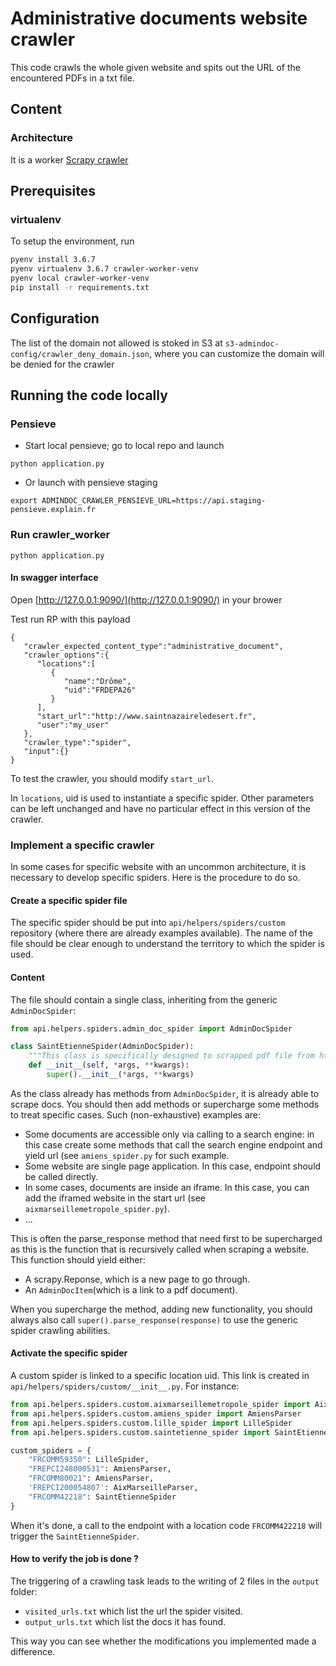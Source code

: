 # Administrative documents website crawler

This code crawls the whole given website and spits out the URL of the encountered PDFs in a txt file.
## Content

### Architecture
It is a worker [Scrapy crawler](https://docs.scrapy.org/en/latest/index.html)

## Prerequisites

### virtualenv

To setup the environment, run

```bash
pyenv install 3.6.7
pyenv virtualenv 3.6.7 crawler-worker-venv
pyenv local crawler-worker-venv
pip install -r requirements.txt
```

## Configuration
The list of the domain not allowed is stoked in S3 at `s3-admindoc-config/crawler_deny_domain.json`, where you can customize the domain will be denied for the crawler 
## Running the code locally

### Pensieve

- Start local pensieve; go to local repo and launch
```
python application.py
```
- Or launch with pensieve staging
```
export ADMINDOC_CRAWLER_PENSIEVE_URL=https://api.staging-pensieve.explain.fr
```
### Run crawler_worker

```
python application.py
```
 
#### In swagger interface

Open [http://127.0.0.1:9090/](http://127.0.0.1:9090/) in your brower 

Test run RP with this payload
```
{
   "crawler_expected_content_type":"administrative_document",
   "crawler_options":{
      "locations":[
         {
            "name":"Drôme",
            "uid":"FRDEPA26"
         }
      ],
      "start_url":"http://www.saintnazaireledesert.fr",
      "user":"my_user"
   },
   "crawler_type":"spider",
   "input":{}
}
```

To test the crawler, you should modify `start_url`.

In `locations`, uid is used to instantiate a specific spider. Other parameters can be left unchanged
and have no particular effect in this version of the crawler.

### Implement a specific crawler

In some cases for specific website with an uncommon architecture, it is necessary to develop specific
spiders. Here is the procedure to do so.

#### Create a specific spider file

The specific spider should be put into `api/helpers/spiders/custom` repository (where there are already
examples available). The name of the file should be clear enough to understand the territory to which 
the spider is used.

#### Content

The file should contain a single class, inheriting from the generic `AdminDocSpider`:

```python
from api.helpers.spiders.admin_doc_spider import AdminDocSpider

class SaintEtienneSpider(AdminDocSpider):
    """This class is specifically designed to scrapped pdf file from https://www.saint-etienne.fr/."""
    def __init__(self, *args, **kwargs):
        super().__init__(*args, **kwargs)
```

As the class already has methods from `AdminDocSpider`, it is already able to scrape docs. You should then
add methods or supercharge some methods to treat specific cases. Such (non-exhaustive) examples are:

- Some documents are accessible only via calling to a search engine: in this case create some methods 
  that call the search engine endpoint and yield url (see `amiens_spider.py` for such example.
- Some website are single page application. In this case, endpoint should be called directly.
- In some cases, documents are inside an iframe. In this case, you can add the iframed website in 
the start url (see `aixmarseillemetropole_spider.py`).
- ...

This is often the parse_response method that need first to be supercharged
as this is the function that is recursively called when scraping a website.
This function should yield either:

- A scrapy.Reponse, which is a new page to go through.
- An `AdminDocItem`(which is a link to a pdf document).

When you supercharge the method, adding new functionality,
you should always also call `super().parse_response(response)` to 
use the generic spider crawling abilities.

#### Activate the specific spider

A custom spider is linked to a specific location uid. This link is created 
in `api/helpers/spiders/custom/__init__.py`. For instance:

```python
from api.helpers.spiders.custom.aixmarseillemetropole_spider import AixMarseilleParser
from api.helpers.spiders.custom.amiens_spider import AmiensParser
from api.helpers.spiders.custom.lille_spider import LilleSpider
from api.helpers.spiders.custom.saintetienne_spider import SaintEtienneSpider

custom_spiders = {
    "FRCOMM59350": LilleSpider,
    "FREPCI248000531": AmiensParser,
    "FRCOMM80021": AmiensParser,
    'FREPCI200054807': AixMarseilleParser,
    "FRCOMM42218": SaintEtienneSpider
}
```

When it's done, a call to the endpoint with a location code `FRCOMM422218` will trigger the `SaintEtienneSpider`.

#### How to verify the job is done ?

The triggering of a crawling task leads to the writing of 2 files in the `output` folder:

- `visited_urls.txt` which list the url the spider visited.
- `output_urls.txt` which list the docs it has found.

This way you can see whether the modifications you implemented
made a difference.

